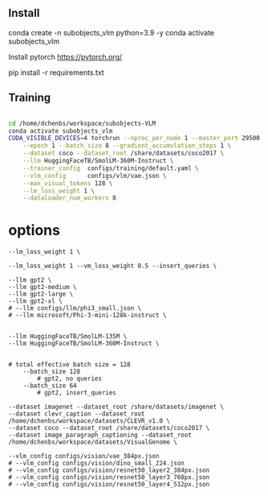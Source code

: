 
## Install

conda create -n subobjects_vlm python=3.9 -y
conda activate subobjects_vlm

Install pytorch https://pytorch.org/

pip install -r requirements.txt


## Training

```bash

cd /home/dchenbs/workspace/subobjects-VLM
conda activate subobjects_vlm
CUDA_VISIBLE_DEVICES=4 torchrun --nproc_per_node 1 --master_port 29500 train.py \
    --epoch 1 --batch_size 8 --gradient_accumulation_steps 1 \
    --dataset coco --dataset_root /share/datasets/coco2017 \
    --llm HuggingFaceTB/SmolLM-360M-Instruct \
    --trainer_config  configs/training/default.yaml \
    --vlm_config      configs/vlm/vae.json \
    --max_visual_tokens 128 \
    --lm_loss_weight 1 \
    --dataloader_num_workers 8


```


# options    


    --lm_loss_weight 1 \

    --lm_loss_weight 1 --vm_loss_weight 0.5 --insert_queries \

    --llm gpt2 \
    --llm gpt2-medium \
    --llm gpt2-large \
    --llm gpt2-xl \
    # --llm configs/llm/phi3_small.json \
    # --llm microsoft/Phi-3-mini-128k-instruct \


    --llm HuggingFaceTB/SmolLM-135M \
    --llm HuggingFaceTB/SmolLM-360M-Instruct \


    # total effective batch size = 128
        --batch_size 128  
            # gpt2, no queries
        --batch_size 64
            # gpt2, insert_queries

    --dataset imagenet --dataset_root /share/datasets/imagenet \
    --dataset clevr_caption --dataset_root /home/dchenbs/workspace/datasets/CLEVR_v1.0 \
    --dataset coco --dataset_root /share/datasets/coco2017 \
    --dataset image_paragraph_captioning --dataset_root /home/dchenbs/workspace/datasets/VisualGenome \

    --vlm_config configs/vision/vae_384px.json
    # --vlm_config configs/vision/dino_small_224.json
    # --vlm_config configs/vision/resnet50_layer2_384px.json
    # --vlm_config configs/vision/resnet50_layer3_768px.json
    # --vlm_config configs/vision/resnet50_layer4_512px.json
